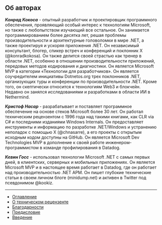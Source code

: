 ## Об авторах

***Конрад Кокоса*** - опытный разработчик и проектировщик программного обеспечения, проявляющий особый интерес к технологиям Microsoft, но также с любопытством изучающий все остальное. Он занимается программированием более десятка лет, решая проблемы производительности и архитектурные головоломки в мире .NET, а также проектируя и ускоряя приложения .NET. Он независимый консультант, блогер, спикер встреч и конференций и поклонник X (@konradkokosa). Он также делится своей страстью как тренер в области .NET, особенно в отношении производительности приложений, передовых методов кодирования и диагностики. Он является Microsoft MVP в категории «Технологии для разработчиков». Он является соучредителем инициативы Dotnetos.org трех поклонников .NET, организующих туры и конференции по производительности .NET. Кроме того, он скептически относится к технологиям Web3 и блокчейн. Недавно он занялся исследованиями и разработками в области ИИ в Nethermind.

***Кристоф Насар*** - разрабатывает и поставляет программное обеспечение на основе стеков Microsoft более 30 лет. Он работал техническим рецензентом с 1996 года над такими книгами, как CLR via C# и последними изданиями Windows Internals. Он предоставляет инструменты и информацию по разработке .NET/Windows и устранению неполадок с помощью X (@chnasarre), а его проекты с открытым исходным кодом доступны на GitHub. Он является Microsoft Dev Technologies MVP в дополнение к своей работе инженером-программистом в команде профилирования в Datadog.

***Кевин Госс*** - использовал технологии Microsoft .NET с самых первых дней, в клиентских, серверных и мобильных приложениях. Он является Microsoft MVP и в настоящее время работает в Datadog, где он работает над производительностью .NET APM. Он пишет глубокие технические статьи в своем личном блоге (minidump.net) и активен в Twitter под псевдонимом @kookiz.</p>

---
- [Оглавление](https://brown-aleks.github.io/prodotnetmemory.github.io)  
- [О техническом рецензенте](../about/about-the-technical-reviewer.md)  
- [Благодарности](../about/acknowledgments.md)  
- [Предисловие](../about/foreword.md)  
- [Введение](../about/introduction.md)